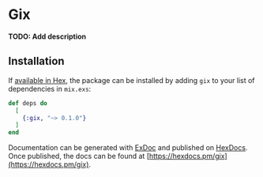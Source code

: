 # Gix

**TODO: Add description**

## Installation

If [available in Hex](https://hex.pm/docs/publish), the package can be installed
by adding `gix` to your list of dependencies in `mix.exs`:

```elixir
def deps do
  [
    {:gix, "~> 0.1.0"}
  ]
end
```

Documentation can be generated with [ExDoc](https://github.com/elixir-lang/ex_doc)
and published on [HexDocs](https://hexdocs.pm). Once published, the docs can
be found at [https://hexdocs.pm/gix](https://hexdocs.pm/gix).

